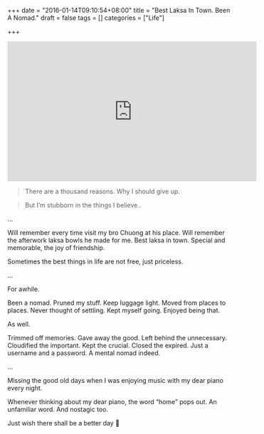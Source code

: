 +++
date = "2016-01-14T09:10:54+08:00"
title = "Best Laksa In Town. Been A Nomad."
draft = false
tags = []
categories = ["Life"]

+++

<iframe width="560" height="315" src="https://www.youtube.com/embed/6G3xB55Djno" frameborder="0" allowfullscreen></iframe>

>There are a thousand reasons. Why I should give up.

>But I’m stubborn in the things I believe..

...

Will remember every time visit my bro Chuong at his place. Will remember the afterwork laksa bowls he made for me. Best laksa in town. Special and memorable, the joy of friendship.

Sometimes the best things in life are not free, just priceless.

...

For awhile.

Been a nomad. Pruned my stuff. Keep luggage light. Moved from places to places. Never thought of settling. Kept myself going. Enjoyed being that.

As well.

Trimmed off memories. Gave away the good. Left behind the unnecessary. Cloudified the important. Kept the crucial. Closed the expired. Just a username and a password. A mental nomad indeed.

...

Missing the good old days when I was enjoying music with my dear piano every night.

Whenever thinking about my dear piano, the word “home” pops out. An unfamiliar word. And nostagic too.

Just wish there shall be a better day 🙂